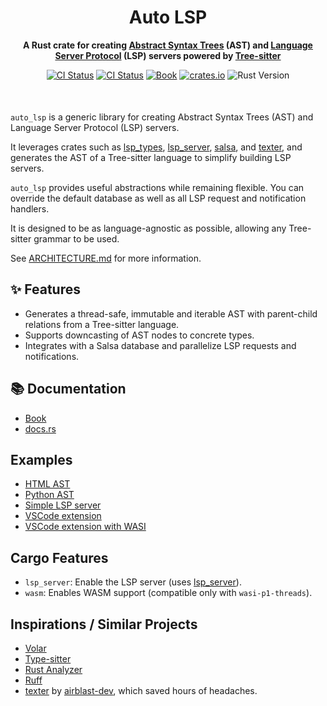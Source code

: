 <div align="center" style="margin-bottom: 50px">
  <h1>Auto LSP</h1>
  <p>
    <strong>A Rust crate for creating <a href="https://en.wikipedia.org/wiki/Abstract_syntax_tree">Abstract Syntax Trees</a> (AST)
    and <a href="https://microsoft.github.io/language-server-protocol/">Language Server Protocol</a> (LSP) servers powered by <a href="https://tree-sitter.github.io/tree-sitter/">Tree-sitter</a></strong>
  </p>

  [![CI Status](https://github.com/adclz/auto-lsp/actions/workflows/ast-gen-native.yml/badge.svg)](https://github.com/adclz/auto-lsp/actions/workflows/ast-gen-native.yml)
  [![CI Status](https://github.com/adclz/auto-lsp/actions/workflows/lsp-server-native.yml/badge.svg)](https://github.com/adclz/auto-lsp/actions/workflows/lsp-server-native.yml)
  [![Book](https://img.shields.io/badge/📚-book-blue)](https://adclz.github.io/auto-lsp/)
  [![crates.io](https://img.shields.io/crates/v/auto-lsp)](https://crates.io/crates/auto-lsp)
  ![Rust Version](https://img.shields.io/badge/rustc-1.83.0%2B-orange)
</div>

`auto_lsp` is a generic library for creating Abstract Syntax Trees (AST) and Language Server Protocol (LSP) servers.

It leverages crates such as [lsp_types](https://docs.rs/lsp-types/0.97/lsp_types/), [lsp_server](https://docs.rs/lsp-server/latest/lsp_server/), [salsa](https://docs.rs/salsa/latest/salsa/), and [texter](https://docs.rs/texter/latest/texter/), and generates the AST of a Tree-sitter language to simplify building LSP servers.

`auto_lsp` provides useful abstractions while remaining flexible. You can override the default database as well as all LSP request and notification handlers.

It is designed to be as language-agnostic as possible, allowing any Tree-sitter grammar to be used.

See [ARCHITECTURE.md](ARCHITECTURE.md) for more information.

## ✨ Features

- Generates a thread-safe, immutable and iterable AST with parent-child relations from a Tree-sitter language.
- Supports downcasting of AST nodes to concrete types.
- Integrates with a Salsa database and parallelize LSP requests and notifications.

## 📚 Documentation

- [Book](https://adclz.github.io/auto-lsp/)
- [docs.rs](https://docs.rs/auto-lsp)

## Examples

- [HTML AST](https://github.com/adclz/auto-lsp/tree/main/examples/ast-html)
- [Python AST](https://github.com/adclz/auto-lsp/tree/main/examples/ast-python)
- [Simple LSP server](https://github.com/adclz/auto-lsp/tree/main/examples/native)
- [VSCode extension](https://github.com/adclz/auto-lsp/tree/main/examples/vscode-native)
- [VSCode extension with WASI](https://github.com/adclz/auto-lsp/tree/main/examples/vscode-wasi)

## Cargo Features

- `lsp_server`: Enable the LSP server (uses [lsp_server](https://docs.rs/lsp-server/latest/lsp_server/)).
- `wasm`: Enables WASM support (compatible only with `wasi-p1-threads`).

## Inspirations / Similar Projects

- [Volar](https://volarjs.dev/)
- [Type-sitter](https://github.com/Jakobeha/type-sitter/)
- [Rust Analyzer](https://github.com/rust-lang/rust-analyzer)
- [Ruff](https://github.com/astral-sh/ruff)
- [texter](https://github.com/airblast-dev/texter) by [airblast-dev](https://github.com/airblast-dev), which saved hours of headaches.
